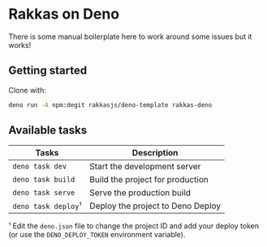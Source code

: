 # Rakkas on Deno

There is some manual boilerplate here to work around some issues but it works!

## Getting started

Clone with:

```bash
deno run -A npm:degit rakkasjs/deno-template rakkas-deno
```

## Available tasks

| Tasks               | Description                       |
| ------------------- | --------------------------------- |
| `deno task dev`     | Start the development server      |
| `deno task build`   | Build the project for production  |
| `deno task serve`   | Serve the production build        |
| `deno task deploy`¹ | Deploy the project to Deno Deploy |

¹ Edit the `deno.json` file to change the project ID and add your deploy token (or use the `DENO_DEPLOY_TOKEN` environment variable).
